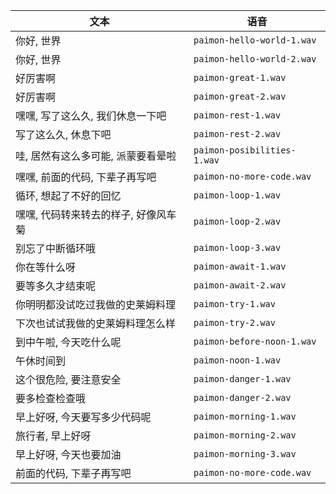 文本|语音
----|----
你好, 世界 | `paimon-hello-world-1.wav`
你好, 世界 | `paimon-hello-world-2.wav`
好厉害啊 | `paimon-great-1.wav`
好厉害啊 | `paimon-great-2.wav`
嘿嘿, 写了这么久, 我们休息一下吧 | `paimon-rest-1.wav`
写了这么久, 休息下吧 | `paimon-rest-2.wav`
哇, 居然有这么多可能, 派蒙要看晕啦 | `paimon-posibilities-1.wav`
嘿嘿, 前面的代码, 下辈子再写吧 | `paimon-no-more-code.wav`
循环, 想起了不好的回忆 | `paimon-loop-1.wav`
嘿嘿, 代码转来转去的样子, 好像风车菊 | `paimon-loop-2.wav`
别忘了中断循环哦 | `paimon-loop-3.wav`
你在等什么呀 | `paimon-await-1.wav`
要等多久才结束呢 | `paimon-await-2.wav`
你明明都没试吃过我做的史莱姆料理 | `paimon-try-1.wav`
下次也试试我做的史莱姆料理怎么样 | `paimon-try-2.wav`
到中午啦, 今天吃什么呢 | `paimon-before-noon-1.wav`
午休时间到 | `paimon-noon-1.wav`
这个很危险, 要注意安全 | `paimon-danger-1.wav`
要多检查检查哦 | `paimon-danger-2.wav`
早上好呀, 今天要写多少代码呢 | `paimon-morning-1.wav`
旅行者, 早上好呀 | `paimon-morning-2.wav`
早上好呀, 今天也要加油 | `paimon-morning-3.wav`
前面的代码, 下辈子再写吧 | `paimon-no-more-code.wav`
